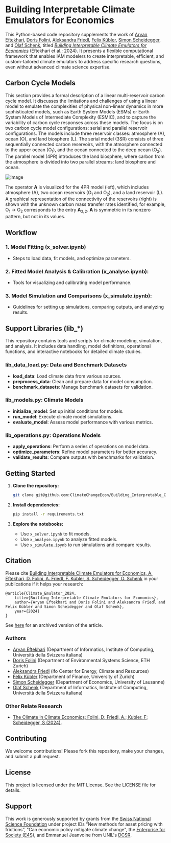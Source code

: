 # Building Interpretable Climate Emulators for Economics

This Python-based code repository supplements the work of [Aryan Eftekhari](https://scholar.google.com/citations?user=GiugKBsAAAAJ&hl=en), [Doris Folini](https://iac.ethz.ch/people-iac/person-detail.NDY3MDg=.TGlzdC82MzcsLTE5NDE2NTk2NTg=.html), [Aleksandra Friedl](https://sites.google.com/view/aleksandrafriedl?pli=1), [Felix Kübler](https://sites.google.com/site/fkubler/), [Simon Scheidegger](https://sites.google.com/site/simonscheidegger/), and [Olaf Schenk](https://search.usi.ch/en/people/9a52a2fdb8d3d26ec16fb1569b590909/schenk-olaf), titled _[Building Interpretable Climate Emulators for Economics](#citation)_ (Eftekhari et al.; 2024).
It presents a flexible computational framework that enables IAM modelers to create interpretable, efficient, and custom-tailored climate emulators to address specific research questions, even without advanced climate science expertise.

<Write breif overview of project>


## Carbon Cycle Models
This section provides a formal description of a linear multi-reservoir carbon cycle model. It discusses the limitations and challenges of using a linear model to emulate the complexities of physical non-linear dynamics in more sophisticated models, such as Earth System Models (ESMs) or Earth System Models of Intermediate Complexity (ESMIC), and to capture the variability of carbon cycle responses across these models. The focus is on two carbon cycle model configurations: serial and parallel reservoir configurations. The models include three reservoir classes: atmosphere (A), ocean (O), and land biosphere (L). The serial model (3SR) consists of three sequentially connected carbon reservoirs, with the atmosphere connected to the upper ocean (O<sub>1</sub>), and the ocean connected to the deep ocean (O<sub>2</sub>). The parallel model (4PR) introduces the land biosphere, where carbon from the atmosphere is divided into two parallel streams: land biosphere and ocean.

![image](https://drive.google.com/uc?id=1HPtr5Wff0OOALSiU70ZoafYnTt_qG5xk)

The operator $\mathbf{A}$ is visualized for the 4PR model (left), which includes atmosphere (A), two ocean reservoirs (O<sub>1</sub> and O<sub>2</sub>), and a land reservoir (L). A graphical representation of the connectivity of the reservoirs (right) is shown with the unknown carbon mass transfer rates identified, for example, O<sub>1</sub>  $\to$ O<sub>2</sub> corresponds to the entry $\mathbf{A}_{3,2}$. $\mathbf{A}$ is symmetric in its nonzero pattern, but not in its values.


## Workflow

### 1. Model Fitting (x_solver.ipynb)
- Steps to load data, fit models, and optimize parameters.

### 2. Fitted Model Analysis & Calibration (x_analyse.ipynb):
- Tools for visualizing and calibrating model performance.

### 3. Model Simulation and Comparisons (x_simulate.ipynb):
- Guidelines for setting up simulations, comparing outputs, and analyzing results.

## Support Libraries (lib_*)
This repository contains tools and scripts for climate modeling, simulation, and analysis. It includes data handling, model definitions, operational functions, and interactive notebooks for detailed climate studies.

### lib_data_load.py: Data and Benchmark Datasets
- **load_data**: Load climate data from various sources.
- **preprocess_data**: Clean and prepare data for model consumption.
- **benchmark_datasets**: Manage benchmark datasets for validation.

### lib_models.py: Climate Models
- **initialize_model**: Set up initial conditions for models.
- **run_model**: Execute climate model simulations.
- **evaluate_model**: Assess model performance with various metrics.

### lib_operations.py: Operations Models
- **apply_operations**: Perform a series of operations on model data.
- **optimize_parameters**: Refine model parameters for better accuracy.
- **validate_results**: Compare outputs with benchmarks for validation.


## Getting Started

1. **Clone the repository:**
   ```sh
   git clone git@github.com:ClimateChangeEcon/Building_Interpretable_Climate_Emulators_forEconomics.git
   ```

2. **Install dependencies:**
   ```sh
   pip install -r requirements.txt
   ```

3. **Explore the notebooks:**
   - Use `x_solver.ipynb` to fit models.
   - Use `x_analyse.ipynb` to analyze fitted models.
   - Use `x_simulate.ipynb` to run simulations and compare results.


## Citation

Please cite [Building Interpretable Climate Emulators for Economics, A. Eftekhari, D. Folini, A. Friedl, F. Kübler, S. Scheidegger, O. Schenk](https://papers.ssrn.com/sol3/papers.cfm?abstract_id=5021835) in your publications if it helps your research:
```
@article{Climate_Emulator_2024,
    title={Building Interpretable Climate Emulators for Economics},
    author={Aryan Eftekhari and Doris Folini and Aleksandra Friedl and Felix Kübler and Simon Scheidegger and Olaf Schenk},
    year={2024}
}
```
See [here](https://papers.ssrn.com/sol3/papers.cfm?abstract_id=5021835) for an archived version of the article. 


### Authors
* [Aryan Eftekhari](https://scholar.google.com/citations?user=GiugKBsAAAAJ&hl=en) (Department of Informatics, Institute of Computing, Università della Svizzera italiana)
* [Doris Folini](https://iac.ethz.ch/people-iac/person-detail.NDY3MDg=.TGlzdC82MzcsLTE5NDE2NTk2NTg=.html) (Department of Environmental Systems Science, ETH Zurich)
* [Aleksandra Friedl](https://sites.google.com/view/aleksandrafriedl?pli=1) (ifo Center for Energy, Climate and Resources)
* [Felix Kübler](https://sites.google.com/site/fkubler/) (Department of Finance, University of Zurich)
* [Simon Scheidegger](https://sites.google.com/site/simonscheidegger/) (Department of Economics, University of Lausanne)
* [Olaf Schenk](https://search.usi.ch/en/people/9a52a2fdb8d3d26ec16fb1569b590909/schenk-olaf) (Department of Informatics, Institute of Computing, Università della Svizzera italiana)

### Other Relate Research
* [The Climate in Climate Economics; Folini, D; Friedl, A.; Kubler, F; Scheidegger, S (2024)](https://academic.oup.com/restud/advance-article-abstract/doi/10.1093/restud/rdae011/7593489?redirectedFrom=fulltext&login=false).


## Contributing

We welcome contributions! Please fork this repository, make your changes, and submit a pull request.


## License

This project is licensed under the MIT License. See the LICENSE file for details.


## Support
This work is generously supported by grants from the [Swiss National Science Foundation](https://www.snf.ch) under project IDs “New methods for asset pricing with frictions”, "Can economic policy mitigate climate change", the [Enterprise for Society (E4S)](https://e4s.center), and Emmanuel Jeanvoine from UNIL's [DCSR](https://www.unil.ch/ci/fr/home/menuinst/calcul--soutien-recherche.html).

